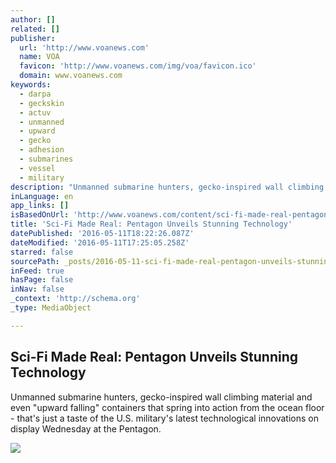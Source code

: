 ```yaml
---
author: []
related: []
publisher:
  url: 'http://www.voanews.com'
  name: VOA
  favicon: 'http://www.voanews.com/img/voa/favicon.ico'
  domain: www.voanews.com
keywords:
  - darpa
  - geckskin
  - actuv
  - unmanned
  - upward
  - gecko
  - adhesion
  - submarines
  - vessel
  - military
description: "Unmanned submarine hunters, gecko-inspired wall climbing material and even \"upward falling\" containers that spring into action from the ocean floor - that's just a taste of the U.S. military's latest technological innovations on display Wednesday at the Pentagon."
inLanguage: en
app_links: []
isBasedOnUrl: 'http://www.voanews.com/content/sci-fi-made-real-pentagon-unveils-stunning-technology/3325881.html'
title: 'Sci-Fi Made Real: Pentagon Unveils Stunning Technology'
datePublished: '2016-05-11T18:22:26.087Z'
dateModified: '2016-05-11T17:25:05.258Z'
starred: false
sourcePath: _posts/2016-05-11-sci-fi-made-real-pentagon-unveils-stunning-technology.md
inFeed: true
hasPage: false
inNav: false
_context: 'http://schema.org'
_type: MediaObject

---
```

<article style=""><h1>Sci-Fi Made Real: Pentagon Unveils Stunning Technology</h1><p>Unmanned submarine hunters, gecko-inspired wall climbing material and even "upward falling" containers that spring into action from the ocean floor - that's just a taste of the U.S. military's latest technological innovations on display Wednesday at the Pentagon.</p><img src="http://gdb.voanews.com/187C3DC7-BD6E-499F-B38F-2A9AE21D1AC9_cx0_cy0_cw91_mw1024_mh1024_s.jpg" /></article>